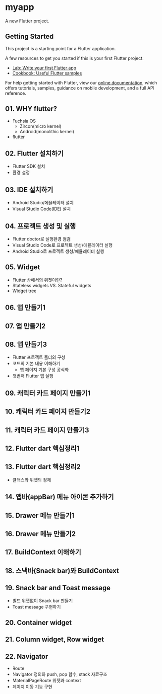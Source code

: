 # myapp

A new Flutter project.

## Getting Started

This project is a starting point for a Flutter application.

A few resources to get you started if this is your first Flutter project:

- [Lab: Write your first Flutter app](https://flutter.dev/docs/get-started/codelab)
- [Cookbook: Useful Flutter samples](https://flutter.dev/docs/cookbook)

For help getting started with Flutter, view our
[online documentation](https://flutter.dev/docs), which offers tutorials,
samples, guidance on mobile development, and a full API reference.


## 01. WHY flutter?
- Fuchsia OS
    - Zircon(micro kernel)
    - Android(monolithic kernel)
- flutter

## 02. Flutter 설치하기
- Flutter SDK 설치
- 환경 설정

## 03. IDE 설치하기
- Android Studio/에뮬레이터 설치
- Visual Studio Code(IDE) 설치

## 04. 프로젝트 생성 및 실행 
- Flutter doctor로 실행환경 점검
- Visual Studio Code로 프로젝트 생성/에뮬레이터 실행
- Android Studio로 프로젝트 생성/에뮬레이터 실행

## 05. Widget
- Flutter 상에서의 위젯이란?
- Stateless widgets VS. Stateful widgets
- Widget tree

## 06. 앱 만들기1
## 07. 앱 만들기2
## 08. 앱 만들기3
- Flutter 프로젝트 폴더의 구성
- 코드의 기본 내용 이해하기
    - 앱 페이지 기본 구성 공식화
- 첫번째 Flutter 앱 실행

## 09. 캐릭터 카드 페이지 만들기1
## 10. 캐릭터 카드 페이지 만들기2
## 11. 캐릭터 카드 페이지 만들기3

## 12. Flutter dart 핵심정리1
## 13. Flutter dart 핵심정리2
- 클래스와 위젯의 정체

## 14. 앱바(appBar) 메뉴 아이콘 추가하기

## 15. Drawer 메뉴 만들기1
## 16. Drawer 메뉴 만들기2

## 17. BuildContext 이해하기

## 18. 스낵바(Snack bar)와 BuildContext

## 19. Snack bar and Toast message
- 빌드 위젯없이 Snack bar 만들기
- Toast message 구현하기

## 20. Container widget

## 21. Column widget, Row widget

## 22. Navigator
- Route
- Navigator 정의와 push, pop 함수, stack 자료구조
- MaterialPageRoute 위젯과 context
- 페이지 이동 기능 구현 
